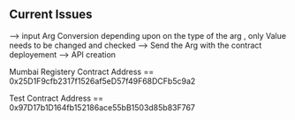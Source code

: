 ## Current Issues

--> input Arg Conversion depending upon on the type of the arg , only Value needs to be changed and checked
--> Send the Arg with the contract deployement
--> API creation

Mumbai Registery Contract Address
== 0x25D1F9cfb2317f1526af5eD57f49F68DCFb5c9a2

Test Contract Address
== 0x97D17b1D164fb152186ace55bB1503d85b83F767
